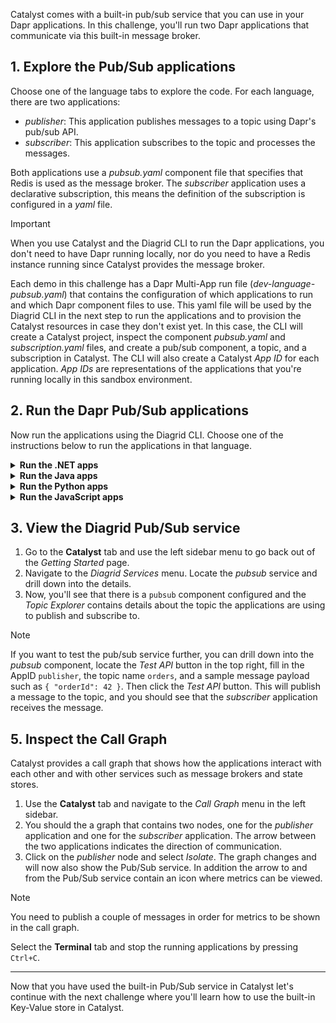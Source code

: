Catalyst comes with a built-in pub/sub service that you can use in your Dapr applications. In this challenge, you'll run two Dapr applications that communicate via this built-in message broker.

## 1. Explore the Pub/Sub applications

Choose one of the language tabs to explore the code. For each language, there are two applications:

- *publisher*: This application publishes messages to a topic using Dapr's pub/sub API.
- *subscriber*: This application subscribes to the topic and processes the messages. 

Both applications use a *pubsub.yaml* component file that specifies that Redis is used as the message broker. The *subscriber* application uses a declarative subscription, this means the definition of the subscription is configured in a *yaml* file.

> [!IMPORTANT]
> When you use Catalyst and the Diagrid CLI to run the Dapr applications, you don't need to have Dapr running locally, nor do you need to have a Redis instance running since Catalyst provides the message broker.

Each demo in this challenge has a Dapr Multi-App run file (*dev-language-pubsub.yaml*) that contains the configuration of which applications to run and which Dapr component files to use. This yaml file will be used by the Diagrid CLI in the next step to run the applications and to provision the Catalyst resources in case they don't exist yet. In this case, the CLI will create a Catalyst project, inspect the component *pubsub.yaml* and *subscription.yaml* files, and create a pub/sub component, a topic, and a subscription in Catalyst. The CLI will also create a Catalyst *App ID* for each application. *App IDs* are representations of the applications that you're running locally in this sandbox environment.

## 2. Run the Dapr Pub/Sub applications

Now run the applications using the Diagrid CLI. Choose one of the instructions below to run the applications in that language.

<details>
   <summary><b>Run the .NET apps</b></summary>

1. Select the **Terminal** tab and run the following command to navigate to the .NET apps:

```bash,run
cd csharp
```

2. Install the dependencies:

```bash,run
dotnet restore publisher/publisher.csproj
dotnet restore subscriber/subscriber.csproj
```

3. Use the Diagrid CLI to run the applications using the Multi-App Run file:

```bash,run
diagrid dev run -f dev-csharp-pubsub.yaml --project catalyst-demo --approve
```

Now the CLI will:

- Create a Catalyst project named `catalyst-demo`.
- Create two AppIDs (*publisher* and *subscriber*).
- Configures the pub/sub component and creates the topic and subscription.

4. You can switch to the **Catalyst** tab to see the application IDs and resources being deployed.
5. Wait until the the two applications are connected to Catalyst.

> [!IMPORTANT]
> You need to wait until the Diagrid CLI has set up a connection with the newly created resources in Catalyst. You should see `Connected App ID "publisher" to ...` and `Connected App ID "subscriber" to ...` in the **Terminal** tab logs before you continue.

6. Select the **curl** tab, and run the following command to make a `POST` request to the `order` endpoint of the `publisher` application:

```bash,run
curl -X POST -H "Content-Type: application/json" -d '{ "orderId": 1 }' http://localhost:5001/order
```

The expected output should contain the ID and a message.

</details>

<details>
   <summary><b>Run the Java apps</b></summary>

1. Select the **Terminal** tab and run the following command to navigate to the Java apps:

```bash,run
cd java
```

2. Use the Diagrid CLI to run the applications using the Multi-App Run file:

```bash,run
diagrid dev run -f dev-java-pubsub.yaml --project catalyst-demo --approve
```

Now the CLI will:

- Create a Catalyst project named `catalyst-demo`.
- Create two AppIDs (*publisher* and *subscriber*).
- Configures the pub/sub component and creates the topic and subscription.

3. You can switch to the **Catalyst** tab to see the application IDs and resources being deployed.
4. Wait until the the two applications are connected to Catalyst.

> [!IMPORTANT]
> You need to wait until the Diagrid CLI has set up a connection with the newly created resources in Catalyst. You should see `Connected App ID "publisher" to ...` and `Connected App ID "subscriber" to ...` in the **Terminal** tab logs before you continue.

5. Select the **curl** tab, and run the following command to make a `POST` request to the `order` endpoint of the `publisher` application:

```bash,run
curl -X POST -H "Content-Type: application/json" -d '{ "orderId": 1 }' http://localhost:5001/order
```

The expected output should contain the ID and a message.

</details>

<details>
   <summary><b>Run the Python apps</b></summary>

1. Select the **Terminal** tab and run the following command to navigate to the Python apps:

```bash,run
cd python
```

2. Create and activate a virtual environment:

```bash,run
uv venv --allow-existing
source .venv/bin/activate
```

3. Install the dependencies:

```bash,run
uv pip install -r publisher/requirements.txt
uv pip install -r subscriber/requirements.txt
```

4. Use the Diagrid CLI to run the applications using the Multi-App Run file:

```bash,run
diagrid dev run -f dev-python-pubsub.yaml --project catalyst-demo --approve
```

Now the CLI will:

- Create a Catalyst project named `catalyst-demo`.
- Create two AppIDs (*publisher* and *subscriber*).
- Configures the pub/sub component and creates the topic and subscription.

5. You can switch to the **Catalyst** tab to see the application IDs and resources being deployed.
6. Wait until the the two applications are connected to Catalyst.

> [!IMPORTANT]
> You need to wait until the Diagrid CLI has set up a connection with the newly created resources in Catalyst. You should see `Connected App ID "publisher" to ...` and `Connected App ID "subscriber" to ...` in the **Terminal** tab logs before you continue.

7. Select the **curl** tab, and run the following command to make a `POST` request to the `order` endpoint of the `publisher` application:

```bash,run
curl -X POST -H "Content-Type: application/json" -d '{ "orderId": 1 }' http://localhost:5001/order
```

The expected output should contain the ID and a message.

</details>

<details>
   <summary><b>Run the JavaScript apps</b></summary>

1. Select the **Terminal** tab and run the following command to navigate to the JavaScript apps:

   ```bash,run
   cd javascript
   ```

2. Use the Diagrid CLI to run the applications using the Multi-App Run file:

   ```bash,run
   diagrid dev run -f dev-javascript-pubsub.yaml --project catalyst-demo --approve
   ```

Now the CLI will:

- Create a Catalyst project named `catalyst-demo`.
- Create two AppIDs (*publisher* and *subscriber*).
- Configures the pub/sub component and creates the topic and subscription.

3. You can switch to the **Catalyst** tab to see the application IDs and resources being deployed.
4. Wait until the the two applications are connected to Catalyst.

> [!IMPORTANT]
> You need to wait until the Diagrid CLI has set up a connection with the newly created resources in Catalyst. You should see `Connected App ID "publisher" to ...` and `Connected App ID "subscriber" to ...` in the **Terminal** tab logs before you continue.

5. Select the **curl** tab, and run the following command to make a `POST` request to the `order` endpoint of the `publisher` application:

   ```bash,run
   curl -X POST -H "Content-Type: application/json" -d '{ "orderId": 1 }' http://localhost:5001/order
   ```

   The expected output should contain the ID and a message.

</details>

## 3. View the Diagrid Pub/Sub service

1. Go to the **Catalyst** tab and use the left sidebar menu to go back out of the *Getting Started* page.
2. Navigate to the *Diagrid Services* menu. Locate the *pubsub* service and drill down into the details.
3. Now, you'll see that there is a `pubsub` component configured and the *Topic Explorer* contains details about the topic the applications are using to publish and subscribe to.

> [!NOTE]
> If you want to test the pub/sub service further, you can drill down into the *pubsub* component, locate the *Test API* button in the top right, fill in the AppID `publisher`, the topic name `orders`, and a sample message payload such as `{ "orderId": 42 }`. Then click the *Test API* button. This will publish a message to the topic, and you should see that the *subscriber* application receives the message.

## 5. Inspect the Call Graph

Catalyst provides a call graph that shows how the applications interact with each other and with other services such as message brokers and state stores.

1. Use the **Catalyst** tab and navigate to the *Call Graph* menu in the left sidebar.
2. You should the a graph that contains two nodes, one for the *publisher* application and one for the *subscriber* application. The arrow between the two applications indicates the direction of communication.
3. Click on the *publisher* node and select *Isolate*. The graph changes and will now also show the Pub/Sub service. In addition the arrow to and from the Pub/Sub service contain an icon where metrics can be viewed.

> [!NOTE]
> You need to publish a couple of messages in order for metrics to be shown in the call graph.

Select the **Terminal** tab and stop the running applications by pressing `Ctrl+C`.

---

Now that you have used the built-in Pub/Sub service in Catalyst let's continue with the next challenge where you'll learn how to use the built-in Key-Value store in Catalyst.
